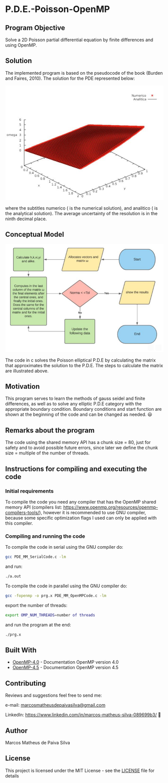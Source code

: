 # P.D.E.-Poisson-OpenMP
## Program Objective

Solve a 2D Poisson partial differential equation by finite differences and using OpenMP.

## Solution

The implemented program is based on the pseudocode of the book (Burden and Faires, 2010). The solution for the PDE represented below:

![SerialResult.JPG](https://github.com/M-MSilva/PDE-OpenMP/blob/main/SerialResult.JPG)

where the subtitles numerico ( is the numerical solution), and analitico ( is the analytical solution). The average uncertainty of the resolution is in the ninth decimal place.

## Conceptual Model

![SerialResult.JPG](https://github.com/M-MSilva/PDE-OpenMP/blob/main/Fluxogram.JPG)

The code in c solves the Poisson elliptical P.D.E by calculating the matrix that approximates the solution to the P.D.E. The steps to calculate the matrix are illustrated above.

## Motivation

This program serves to learn the methods of gauss seidel and finite differences, as well as to solve any elliptic P.D.E category with the appropriate boundary condition. Boundary conditions and start function are shown at the beginning of the code and can be changed as needed. :smiley:

## Remarks about the program

The code using the shared memory API has a chunk size = 80, just for safety and to avoid possible future errors, since later we define the chunk size = multiple of the number of threads.

## Instructions for compiling and executing the code

### Initial requirements

To compile the code you need any compiler that has the OpenMP shared memory API (compilers list: https://www.openmp.org/resources/openmp-compilers-tools/), however it is recommended to use GNU compiler, because some specific optimization flags I used can only be applied with this compiler.

### Compiling and running the code

To compile the code in serial using the GNU compiler do:

```bash
gcc PDE_MM_SerialCode.c -lm
```

and run:

```bash
./a.out
```

To compile the code in parallel using the GNU compiler do:

```bash
gcc -fopenmp -o prg.x PDE_MM_OpenMPCode.c -lm
```
export the number of threads:

```bash
export OMP_NUM_THREADS=number of threads
```

and run the program at the end:

```bash
./prg.x
```

## Built With

* [OpenMP-4.0](https://www.openmp.org/wp-content/uploads/OpenMP4.0.0.pdf) - Documentation OpenMP version 4.0
* [OpenMP-4.5](https://www.openmp.org/wp-content/uploads/openmp-4.5.pdf) - Documentation OpenMP version 4.5



## Contributing 

Reviews and suggestions feel free to send me:

e-mail: marcosmatheusdepaivasilva@gmail.com

LinkedIn: https://www.linkedin.com/in/marcos-matheus-silva-089699b3/ :hugs:

## Author

Marcos Matheus de Paiva Silva

## License

This project is licensed under the MIT License - see the [LICENSE](LICENSE) file for details 
